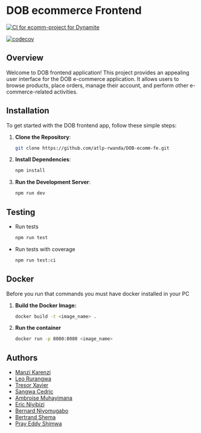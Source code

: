 # DOB ecommerce Frontend

[![CI for ecomm-project for Dynamite](https://github.com/atlp-rwanda/DOB-ecomm-fe/actions/workflows/application.yml/badge.svg)](https://github.com/atlp-rwanda/DOB-ecomm-fe/actions/workflows/application.yml)

[![codecov](https://codecov.io/gh/atlp-rwanda/DOB-ecomm-fe/graph/badge.svg?token=32TGKWZBBV)](https://codecov.io/gh/atlp-rwanda/DOB-ecomm-fe)

## Overview

Welcome to DOB frontend application! This project provides an appealing user interface for the DOB e-commerce application. It allows users to browse products, place orders, manage their account, and perform other e-commerce-related activities.

## Installation

To get started with the DOB frontend app, follow these simple steps:

1. **Clone the Repository**:

   ```bash
   git clone https://github.com/atlp-rwanda/DOB-ecomm-fe.git
   ```

2. **Install Dependencies**:

   ```bash
   npm install
   ```

3. **Run the Development Server**:
   ```bash
   npm run dev
   ```

## Testing

- Run tests

  ```bash
  npm run test
  ```

- Run tests with coverage

  ```bash
  npm run test:ci
  ```

## Docker

Before you run that commands you must have docker installed in your PC

1. **Build the Docker Image:**
   ```sh
   docker build -t <image_name> .
   ```
2. **Run the container**
   ```sh
   docker run -p 8080:8080 <image_name>
   ```

## Authors

- [Manzi Karenzi](https://github.com/jkarenzi)
- [Leo Rurangwa](https://github.com/wayneleon1)
- [Tresor Xavier](https://github.com/13XAVI)
- [Sangwa Cedric](https://github.com/Dawaic6)
- [Ambroise Muhayimana](https://github.com/ambroisegithub)
- [Eric Niyibizi](https://github.com/niyibi250)
- [Bernard Niyomugabo](https://github.com/niyobern)
- [Bertrand Shema](https://github.com/bertrandshema)
- [Pray Eddy Shimwa](https://github.com/EddyShimwa)

